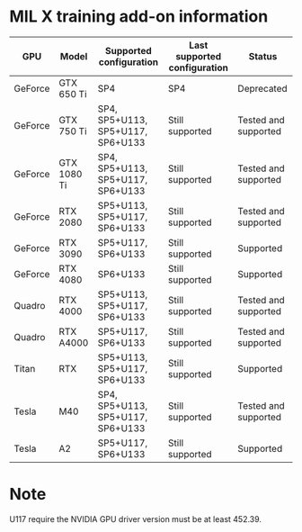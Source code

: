 # MIL X training add-on information

| GPU | Model | Supported configuration | Last supported configuration | Status |
| ------------- | ------------- | ------------- | ------------- | ------------- |
| GeForce | GTX 650 Ti | SP4 | SP4 | Deprecated |
| GeForce | GTX 750 Ti | SP4, SP5+U113, SP5+U117, SP6+U133 | Still supported | Tested and supported |
| GeForce | GTX 1080 Ti | SP4, SP5+U113, SP5+U117, SP6+U133 | Still supported | Tested and supported |
| GeForce | RTX 2080 | SP5+U113, SP5+U117, SP6+U133 | Still supported | Tested and supported |
| GeForce | RTX 3090 | SP5+U117, SP6+U133 | Still supported | Supported |
| GeForce | RTX 4080 | SP6+U133 | Still supported | Supported |
| Quadro | RTX 4000 | SP5+U113, SP5+U117, SP6+U133 | Still supported | Tested and supported |
| Quadro | RTX A4000 | SP5+U117, SP6+U133 | Still supported | Tested and supported |
| Titan | RTX | SP5+U113, SP5+U117, SP6+U133 | Still supported | Supported |
| Tesla | M40 | SP4, SP5+U113, SP5+U117, SP6+U133 | Still supported | Tested and supported |
| Tesla | A2 | SP5+U117, SP6+U133 | Still supported | Supported |

# Note
U117 require the NVIDIA GPU driver version must be at least 452.39.
